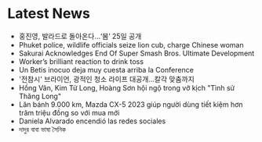 # Latest News
-  홍진영, 발라드로 돌아온다…‘봄’ 25일 공개
-  Phuket police, wildlife officials seize lion cub, charge Chinese woman
-  Sakurai Acknowledges End Of Super Smash Bros. Ultimate Development
-  Worker’s brilliant reaction to drink toss
-  Un Betis inocuo deja muy cuesta arriba la Conference
-  '전참시' 브라이언, 광적인 청소 라이프 대공개…칼각 맞춤까지
-  Hồng Vân, Kim Tử Long, Hoàng Sơn hội ngộ trong vở kịch "Tình sử Thăng Long"
-  Lăn bánh 9.000 km, Mazda CX-5 2023 giúp người dùng tiết kiệm hơn trăm triệu đồng so với mua mới
-  Daniela Alvarado encendió las redes sociales
-  দাদুর বাবা ভাষা সৈনিক
